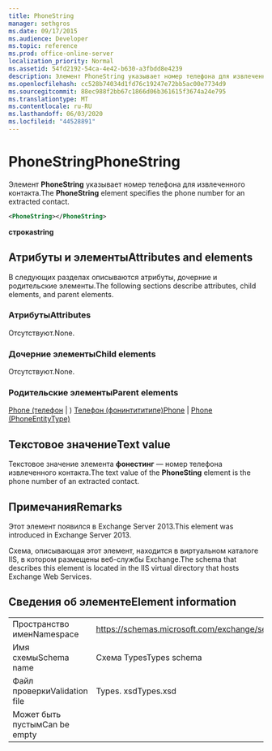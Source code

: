 ```yaml
---
title: PhoneString
manager: sethgros
ms.date: 09/17/2015
ms.audience: Developer
ms.topic: reference
ms.prod: office-online-server
localization_priority: Normal
ms.assetid: 54fd2192-54ca-4e42-b630-a3fbdd8e4239
description: Элемент PhoneString указывает номер телефона для извлеченного контакта.
ms.openlocfilehash: cc528b74034d1fd76c19247e72bb5ac00e7734d9
ms.sourcegitcommit: 88ec988f2bb67c1866d06b361615f3674a24e795
ms.translationtype: MT
ms.contentlocale: ru-RU
ms.lasthandoff: 06/03/2020
ms.locfileid: "44528891"
---
```

# <a name="phonestring"></a><span data-ttu-id="ab0b2-103">PhoneString</span><span class="sxs-lookup"><span data-stu-id="ab0b2-103">PhoneString</span></span>

<span data-ttu-id="ab0b2-104">Элемент **PhoneString** указывает номер телефона для извлеченного контакта.</span><span class="sxs-lookup"><span data-stu-id="ab0b2-104">The **PhoneString** element specifies the phone number for an extracted contact.</span></span> 
  
```XML
<PhoneString></PhoneString>
```

 <span data-ttu-id="ab0b2-105">**строка**</span><span class="sxs-lookup"><span data-stu-id="ab0b2-105">**string**</span></span>
## <a name="attributes-and-elements"></a><span data-ttu-id="ab0b2-106">Атрибуты и элементы</span><span class="sxs-lookup"><span data-stu-id="ab0b2-106">Attributes and elements</span></span>

<span data-ttu-id="ab0b2-107">В следующих разделах описываются атрибуты, дочерние и родительские элементы.</span><span class="sxs-lookup"><span data-stu-id="ab0b2-107">The following sections describe attributes, child elements, and parent elements.</span></span>
  
### <a name="attributes"></a><span data-ttu-id="ab0b2-108">Атрибуты</span><span class="sxs-lookup"><span data-stu-id="ab0b2-108">Attributes</span></span>

<span data-ttu-id="ab0b2-109">Отсутствуют.</span><span class="sxs-lookup"><span data-stu-id="ab0b2-109">None.</span></span>
  
### <a name="child-elements"></a><span data-ttu-id="ab0b2-110">Дочерние элементы</span><span class="sxs-lookup"><span data-stu-id="ab0b2-110">Child elements</span></span>

<span data-ttu-id="ab0b2-111">Отсутствуют.</span><span class="sxs-lookup"><span data-stu-id="ab0b2-111">None.</span></span>
  
### <a name="parent-elements"></a><span data-ttu-id="ab0b2-112">Родительские элементы</span><span class="sxs-lookup"><span data-stu-id="ab0b2-112">Parent elements</span></span>

<span data-ttu-id="ab0b2-113">[Phone (телефон](phone.md)  |  ) [Телефон (фонинтититипе)](phone-phoneentitytype.md)</span><span class="sxs-lookup"><span data-stu-id="ab0b2-113">[Phone](phone.md) | [Phone (PhoneEntityType)](phone-phoneentitytype.md)</span></span>
  
## <a name="text-value"></a><span data-ttu-id="ab0b2-114">Текстовое значение</span><span class="sxs-lookup"><span data-stu-id="ab0b2-114">Text value</span></span>

<span data-ttu-id="ab0b2-115">Текстовое значение элемента **фонестинг** — номер телефона извлеченного контакта.</span><span class="sxs-lookup"><span data-stu-id="ab0b2-115">The text value of the **PhoneSting** element is the phone number of an extracted contact.</span></span> 
  
## <a name="remarks"></a><span data-ttu-id="ab0b2-116">Примечания</span><span class="sxs-lookup"><span data-stu-id="ab0b2-116">Remarks</span></span>

<span data-ttu-id="ab0b2-117">Этот элемент появился в Exchange Server 2013.</span><span class="sxs-lookup"><span data-stu-id="ab0b2-117">This element was introduced in Exchange Server 2013.</span></span>
  
<span data-ttu-id="ab0b2-118">Схема, описывающая этот элемент, находится в виртуальном каталоге IIS, в котором размещены веб-службы Exchange.</span><span class="sxs-lookup"><span data-stu-id="ab0b2-118">The schema that describes this element is located in the IIS virtual directory that hosts Exchange Web Services.</span></span>
  
## <a name="element-information"></a><span data-ttu-id="ab0b2-119">Сведения об элементе</span><span class="sxs-lookup"><span data-stu-id="ab0b2-119">Element information</span></span>

|||
|:-----|:-----|
|<span data-ttu-id="ab0b2-120">Пространство имен</span><span class="sxs-lookup"><span data-stu-id="ab0b2-120">Namespace</span></span>  <br/> |https://schemas.microsoft.com/exchange/services/2006/types  <br/> |
|<span data-ttu-id="ab0b2-121">Имя схемы</span><span class="sxs-lookup"><span data-stu-id="ab0b2-121">Schema name</span></span>  <br/> |<span data-ttu-id="ab0b2-122">Схема Types</span><span class="sxs-lookup"><span data-stu-id="ab0b2-122">Types schema</span></span>  <br/> |
|<span data-ttu-id="ab0b2-123">Файл проверки</span><span class="sxs-lookup"><span data-stu-id="ab0b2-123">Validation file</span></span>  <br/> |<span data-ttu-id="ab0b2-124">Types. xsd</span><span class="sxs-lookup"><span data-stu-id="ab0b2-124">Types.xsd</span></span>  <br/> |
|<span data-ttu-id="ab0b2-125">Может быть пустым</span><span class="sxs-lookup"><span data-stu-id="ab0b2-125">Can be empty</span></span>  <br/> ||
   


